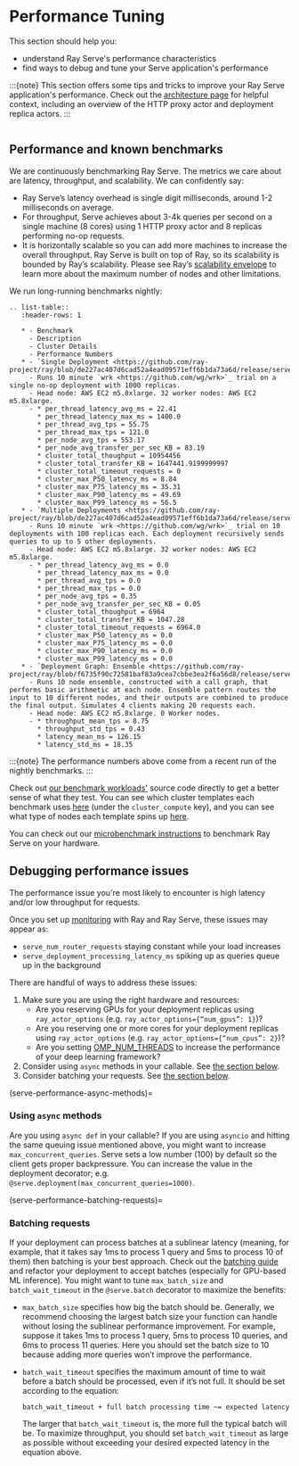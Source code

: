 # Performance Tuning

This section should help you:

- understand Ray Serve's performance characteristics
- find ways to debug and tune your Serve application's performance

:::{note}
This section offers some tips and tricks to improve your Ray Serve application's performance. Check out the [architecture page](serve-architecture) for helpful context, including an overview of the HTTP proxy actor and deployment replica actors.
:::

```{contents}
```

## Performance and known benchmarks

We are continuously benchmarking Ray Serve. The metrics we care about are latency, throughput, and scalability. We can confidently say:

- Ray Serve’s latency overhead is single digit milliseconds, around 1-2 milliseconds on average.
- For throughput, Serve achieves about 3-4k queries per second on a single machine (8 cores) using 1 HTTP proxy actor and 8 replicas performing no-op requests.
- It is horizontally scalable so you can add more machines to increase the overall throughput. Ray Serve is built on top of Ray,
  so its scalability is bounded by Ray’s scalability. Please see Ray’s [scalability envelope](https://github.com/ray-project/ray/blob/master/release/benchmarks/README.md)
  to learn more about the maximum number of nodes and other limitations.

We run long-running benchmarks nightly:

```{eval-rst}
.. list-table::
   :header-rows: 1

   * - Benchmark
     - Description
     - Cluster Details
     - Performance Numbers
   * - `Single Deployment <https://github.com/ray-project/ray/blob/de227ac407d6cad52a4ead09571eff6b1da73a6d/release/serve_tests/workloads/single_deployment_1k_noop_replica.py>`_
     - Runs 10 minute `wrk <https://github.com/wg/wrk>`_ trial on a single no-op deployment with 1000 replicas.
     - Head node: AWS EC2 m5.8xlarge. 32 worker nodes: AWS EC2 m5.8xlarge.
     - * per_thread_latency_avg_ms = 22.41
       * per_thread_latency_max_ms = 1400.0
       * per_thread_avg_tps = 55.75
       * per_thread_max_tps = 121.0
       * per_node_avg_tps = 553.17
       * per_node_avg_transfer_per_sec_KB = 83.19
       * cluster_total_thoughput = 10954456
       * cluster_total_transfer_KB = 1647441.9199999997
       * cluster_total_timeout_requests = 0
       * cluster_max_P50_latency_ms = 8.84
       * cluster_max_P75_latency_ms = 35.31
       * cluster_max_P90_latency_ms = 49.69
       * cluster_max_P99_latency_ms = 56.5
   * - `Multiple Deployments <https://github.com/ray-project/ray/blob/de227ac407d6cad52a4ead09571eff6b1da73a6d/release/serve_tests/workloads/multi_deployment_1k_noop_replica.py>`_
     - Runs 10 minute `wrk <https://github.com/wg/wrk>`_ trial on 10 deployments with 100 replicas each. Each deployment recursively sends queries to up to 5 other deployments.
     - Head node: AWS EC2 m5.8xlarge. 32 worker nodes: AWS EC2 m5.8xlarge.
     - * per_thread_latency_avg_ms = 0.0
       * per_thread_latency_max_ms = 0.0
       * per_thread_avg_tps = 0.0
       * per_thread_max_tps = 0.0
       * per_node_avg_tps = 0.35
       * per_node_avg_transfer_per_sec_KB = 0.05
       * cluster_total_thoughput = 6964
       * cluster_total_transfer_KB = 1047.28
       * cluster_total_timeout_requests = 6964.0
       * cluster_max_P50_latency_ms = 0.0
       * cluster_max_P75_latency_ms = 0.0
       * cluster_max_P90_latency_ms = 0.0
       * cluster_max_P99_latency_ms = 0.0
   * - `Deployment Graph: Ensemble <https://github.com/ray-project/ray/blob/f6735f90c72581baf83a9cea7cbbe3ea2f6a56d8/release/serve_tests/workloads/deployment_graph_wide_ensemble.py>`_
     - Runs 10 node ensemble, constructed with a call graph, that performs basic arithmetic at each node. Ensemble pattern routes the input to 10 different nodes, and their outputs are combined to produce the final output. Simulates 4 clients making 20 requests each.
     - Head node: AWS EC2 m5.8xlarge. 0 Worker nodes.
     - * throughput_mean_tps = 8.75
       * throughput_std_tps = 0.43
       * latency_mean_ms = 126.15
       * latency_std_ms = 18.35
```

:::{note}
The performance numbers above come from a recent run of the nightly benchmarks.
:::

<!--- See https://github.com/ray-project/ray/pull/27711 for more context on the benchmarks. -->

Check out [our benchmark workloads'](https://github.com/ray-project/ray/tree/f6735f90c72581baf83a9cea7cbbe3ea2f6a56d8/release/serve_tests/workloads) source code directly to get a better sense of what they test. You can see which cluster templates each benchmark uses [here](https://github.com/ray-project/ray/blob/8eca6ae852e2d23bcf49680fef6f0384a1b63564/release/release_tests.yaml#L2328-L2576) (under the `cluster_compute` key), and you can see what type of nodes each template spins up [here](https://github.com/ray-project/ray/tree/8beb887bbed31ecea3d2813b61833b81c45712e1/release/serve_tests).

You can check out our [microbenchmark instructions](https://github.com/ray-project/ray/blob/master/python/ray/serve/benchmarks/README.md)
to benchmark Ray Serve on your hardware.

## Debugging performance issues

The performance issue you're most likely to encounter is high latency and/or low throughput for requests.

Once you set up [monitoring](serve-monitoring) with Ray and Ray Serve, these issues may appear as:

* `serve_num_router_requests` staying constant while your load increases
* `serve_deployment_processing_latency_ms` spiking up as queries queue up in the background

There are handful of ways to address these issues:

1. Make sure you are using the right hardware and resources:
   * Are you reserving GPUs for your deployment replicas using `ray_actor_options` (e.g. `ray_actor_options={“num_gpus”: 1}`)?
   * Are you reserving one or more cores for your deployment replicas using `ray_actor_options` (e.g. `ray_actor_options={“num_cpus”: 2}`)?
   * Are you setting [OMP_NUM_THREADS](serve-omp-num-threads) to increase the performance of your deep learning framework?
2. Consider using `async` methods in your callable. See [the section below](serve-performance-async-methods).
3. Consider batching your requests. See [the section below](serve-performance-batching-requests).

(serve-performance-async-methods)=
### Using `async` methods

Are you using `async def` in your callable? If you are using `asyncio` and
hitting the same queuing issue mentioned above, you might want to increase
`max_concurrent_queries`. Serve sets a low number (100) by default so the client gets
proper backpressure. You can increase the value in the deployment decorator; e.g.
`@serve.deployment(max_concurrent_queries=1000)`.

(serve-performance-batching-requests)=
### Batching requests

If your deployment can process batches at a sublinear latency
(meaning, for example, that it takes say 1ms to process 1 query and 5ms to process 10 of them)
then batching is your best approach. Check out the [batching guide](serve-batching) and
refactor your deployment to accept batches (especially for GPU-based ML inference). You might want to tune `max_batch_size` and `batch_wait_timeout` in the `@serve.batch` decorator to maximize the benefits:

- `max_batch_size` specifies how big the batch should be. Generally,
  we recommend choosing the largest batch size your function can handle
  without losing the sublinear performance improvement.
  For example, suppose it takes 1ms to process 1 query, 5ms to process 10 queries,
  and 6ms to process 11 queries. Here you should set the batch size to 10
  because adding more queries won’t improve the performance.
- `batch_wait_timeout` specifies the maximum amount of time to wait before
  a batch should be processed, even if it’s not full.  It should be set according
  to the equation:
  
  ```
  batch_wait_timeout + full batch processing time ~= expected latency
  ```

  The larger that `batch_wait_timeout` is, the more full the typical batch will be.
  To maximize throughput, you should set `batch_wait_timeout` as large as possible without exceeding your desired expected latency in the equation above.
